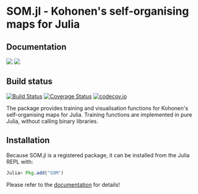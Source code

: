 # SOM.jl - Kohonen's self-organising maps for Julia


## Documentation

[![](https://img.shields.io/badge/docs-stable-blue.svg)](https://LiScI-Lab.github.io/SOM.jl/stable)
[![](https://img.shields.io/badge/docs-latest-blue.svg)](https://LiScI-Lab.github.io/SOM.jl/latest)

## Build status
[![Build Status](https://travis-ci.org/LiScI-Lab/SOM.jl.svg?branch=master)](https://travis-ci.org/LiScI-Lab/SOM.jl)
[![Coverage Status](https://coveralls.io/repos/LiScI-Lab/SOM.jl/badge.svg?branch=master&service=github)](https://coveralls.io/github/LiScI-Lab/SOM.jl?branch=master)
[![codecov.io](http://codecov.io/github/LiScI-Lab/SOM.jl/coverage.svg?branch=master)](http://codecov.io/github/LiScI-Lab/SOM.jl?branch=master)


The package provides training and visualisation functions
for Kohonen's self-organising maps for Julia.
Training functions are implemented in pure Julia, without calling
binary libraries.    

## Installation

Because SOM.jl is a registered package, it can be installed from the Julia REPL with:

````Julia
Julia> Pkg.add("SOM")
````


Please refer to the [documentation](https://andreasdominik.github.io/SOM.jl/stable) for details!
